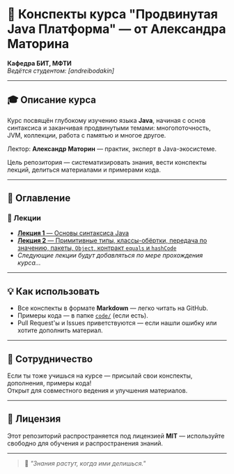 
# 📘 Конспекты курса "Продвинутая Java Платформа" — от Александра Маторина  
**Кафедра БИТ, МФТИ**  
*Ведётся студентом: [andreibodakin]*

---

## 🎓 Описание курса

Курс посвящён глубокому изучению языка **Java**, начиная с основ синтаксиса и заканчивая продвинутыми темами: многопоточность, JVM, коллекции, работа с памятью и многое другое.

Лектор: **Александр Маторин** — практик, эксперт в Java-экосистеме.

Цель репозитория — систематизировать знания, вести конспекты лекций, делиться материалами и примерами кода.

---

## 📖 Оглавление

### 🧩 Лекции

- [**Лекция 1** — Основы синтаксиса Java](lectures/lecture-01.md)
- [**Лекция 2** — Примитивные типы, классы-обёртки, передача по значению, пакеты, `Object`, контракт `equals` и `hashCode`](lectures/lecture-02.md)
- *Следующие лекции будут добавляться по мере прохождения курса...*

---

## 💡 Как использовать

- Все конспекты в формате **Markdown** — легко читать на GitHub.
- Примеры кода — в папке [`code/`](code/) (если есть).
- Pull Request'ы и Issues приветствуются — если нашли ошибку или хотите дополнить материал.

---

## 🤝 Сотрудничество

Если ты тоже учишься на курсе — присылай свои конспекты, дополнения, примеры кода!  
Открыт для совместного ведения и улучшения материалов.

---

## 📜 Лицензия

Этот репозиторий распространяется под лицензией **MIT** — используйте свободно для обучения и распространения знаний.

---

> 🌱 *"Знания растут, когда ими делишься."*
